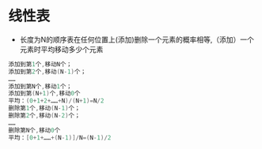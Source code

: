 # 线性表

- 长度为N的顺序表在任何位置上(添加)删除一个元素的概率相等,（添加）一个元素时平均移动多少个元素

```C
添加到第1个,移动N个；
添加到第2个,移动(N-1)个；
……
添加到第N个,移动1个；
添加到第(N+1)个,移动0个
平均：(0+1+2+……+N)/(N+1)=N/2
删除第1个,移动(N-1)个；
删除第2个,移动(N-2)个；
……
删除第N个,移动0个
平均：[0+1+……+(N-1)]/N=(N-1)/2
```

